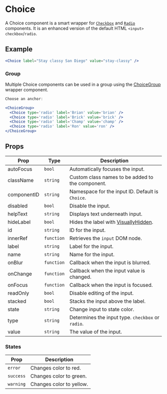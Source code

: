 # Choice

A Choice component is a smart wrapper for [`Checkbox`](../Checkbox) and [`Radio`](../Radio) components. It is an enhanced version of the default HTML `<input>` `checkbox`/`radio`.

## Example

```jsx
<Choice label="Stay classy San Diego" value="stay-classy" />
```

### Group

Multiple Choice components can be used in a group using the [ChoiceGroup](../ChoiceGroup) wrapper component.

```jsx
Choose an anchor:

<ChoiceGroup>
  <Choice type='radio' label='Brian' value='brian' />
  <Choice type='radio' label='Brick' value='brick' />
  <Choice type='radio' label='Champ' value='champ' />
  <Choice type='radio' label='Ron' value='ron' />
</ChoiceGroup>
```

## Props

| Prop        | Type       | Description                                               |
| ----------- | ---------- | --------------------------------------------------------- |
| autoFocus   | `bool`     | Automatically focuses the input.                          |
| className   | `string`   | Custom class names to be added to the component.          |
| componentID | `string`   | Namespace for the input ID. Default is `Choice`.          |
| disabled    | `bool`     | Disable the input.                                        |
| helpText    | `string`   | Displays text underneath input.                           |
| hideLabel   | `bool`     | Hides the label with [VisuallyHidden](../VisuallyHidden). |
| id          | `string`   | ID for the input.                                         |
| innerRef    | `function` | Retrieves the `input` DOM node.                           |
| label       | `string`   | Label for the input.                                      |
| name        | `string`   | Name for the input.                                       |
| onBlur      | `function` | Callback when the input is blurred.                       |
| onChange    | `function` | Callback when the input value is changed.                 |
| onFocus     | `function` | Callback when the input is focused.                       |
| readOnly    | `bool`     | Disable editing of the input.                             |
| stacked     | `bool`     | Stacks the input above the label.                         |
| state       | `string`   | Change input to state color.                              |
| type        | `string`   | Determines the input type. `checkbox` or `radio`.         |
| value       | `string`   | The value of the input.                                   |

### States

| Prop      | Description              |
| --------- | ------------------------ |
| `error`   | Changes color to red.    |
| `success` | Changes color to green.  |
| `warning` | Changes color to yellow. |
